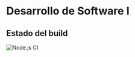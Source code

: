 # Desarrollo de Software I

## Estado del build
![Node.js CI](https://github.com/desarro-de-software/soft-1/workflows/Node.js%20CI/badge.svg)